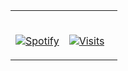 <table width="100%"> 
  <tr>
  <td width="50%">
      
&nbsp; <br> [![Spotify](https://spotify-now-playing.rokonxr.vercel.app/api/spotify)](https://open.spotify.com/user/fyqscjwbqk19oa0g7b03gpjld)

  </td>
  <td width="50%">

<br>  [![Visits](https://badges.pufler.dev/visits/rokonxr/novatorem?logo=GitHub&label=github%20visits&color=336699&logoColor=white&style=flat-square)](https://github.com/rokonxr/novatorem)
</p>
  </td>
  </table>

[//]: <> (The `&nbsp;` is to have Aphelion take up more space)

